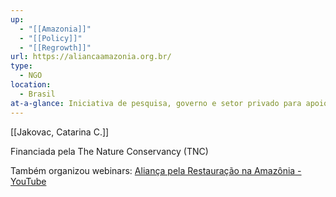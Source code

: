 ```yaml
---
up:
  - "[[Amazonia]]"
  - "[[Policy]]"
  - "[[Regrowth]]"
url: https://aliancaamazonia.org.br/
type:
  - NGO
location:
  - Brasil
at-a-glance: Iniciativa de pesquisa, governo e setor privado para apoio à restauração da Amazonia
---
```

[[Jakovac, Catarina C.]]

Financiada pela The Nature Conservancy (TNC)

Também organizou webinars:
[Aliança pela Restauração na Amazônia - YouTube](https://www.youtube.com/@aliancaamazonia)

